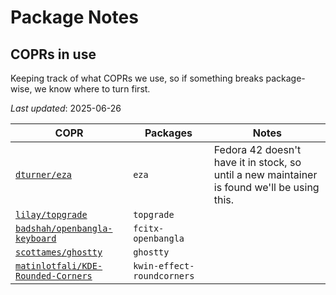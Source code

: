 # Package Notes

## COPRs in use

Keeping track of what COPRs we use, so if something breaks package-wise, we
know where to turn first.

*Last updated*: 2025-06-26

| COPR | Packages    | Notes    |
| ---- | ----------- | -------- |
| [`dturner/eza`](https://copr.fedorainfracloud.org/coprs/dturner/eza/) | `eza` | Fedora 42 doesn't have it in stock, so until a new maintainer is found we'll be using this. |
| [`lilay/topgrade`](https://copr.fedorainfracloud.org/coprs/lilay/topgrade/) | `topgrade` | |
| [`badshah/openbangla-keyboard`](https://copr.fedorainfracloud.org/coprs/badshah/openbangla-keyboard/) | `fcitx-openbangla` | |
| [`scottames/ghostty`](https://copr.fedorainfracloud.org/coprs/scottames/ghostty/) | `ghostty` | | 
| [`matinlotfali/KDE-Rounded-Corners`](https://copr.fedorainfracloud.org/coprs/matinlotfali/KDE-Rounded-Corners) | `kwin-effect-roundcorners` | |